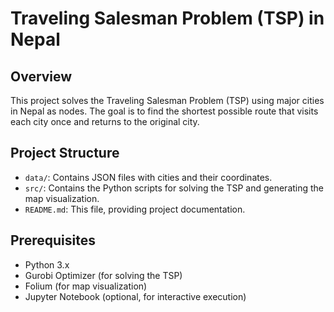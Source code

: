 # Traveling Salesman Problem (TSP) in Nepal

## Overview
This project solves the Traveling Salesman Problem (TSP) using major cities in Nepal as nodes. The goal is to find the shortest possible route that visits each city once and returns to the original city.

## Project Structure
- `data/`: Contains JSON files with cities and their coordinates.
- `src/`: Contains the Python scripts for solving the TSP and generating the map visualization.
- `README.md`: This file, providing project documentation.

## Prerequisites
- Python 3.x
- Gurobi Optimizer (for solving the TSP)
- Folium (for map visualization)
- Jupyter Notebook (optional, for interactive execution)